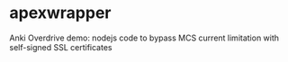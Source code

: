 # apexwrapper
Anki Overdrive demo: nodejs code to bypass MCS current limitation with self-signed SSL certificates
